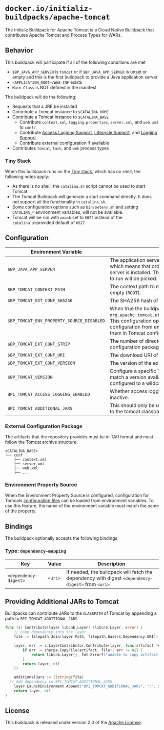 # `docker.io/initializ-buildpacks/apache-tomcat`

The Initializ Buildpack for Apache Tomcat is a Cloud Native Buildpack that contributes Apache Tomcat and Process Types for WARs.

## Behavior

This buildpack will participate if all of the following conditions are met

* `$BP_JAVA_APP_SERVER` is `tomcat` or if `$BP_JAVA_APP_SERVER` is unset or empty and this is the first buildpack to provide a Java application server.
* `<APPLICATION_ROOT>/WEB-INF` exists
* `Main-Class` is NOT defined in the manifest

The buildpack will do the following:

* Requests that a JRE be installed
* Contribute a Tomcat instance to `$CATALINA_HOME`
* Contribute a Tomcat instance to `$CATALINA_BASE`
  * Contribute `context.xml`, `logging.properties`, `server.xml`, and `web.xml` to `conf/`
  * Contribute [Access Logging Support][als], [Lifecycle Support][lcs], and [Logging Support][lgs]
  * Contribute external configuration if available
* Contributes `tomcat`, `task`, and `web` process types

### Tiny Stack

When this buildpack runs on the [Tiny stack](https://paketo.io/docs/concepts/stacks/#tiny), which has no shell, the following notes apply:
* As there is no shell, the `catalina.sh` script cannot be used to start Tomcat
* The Tomcat Buildpack will generate a start command directly. It does not support all the functionality in `catalina.sh`.
* Some configuration options such as `bin/setenv.sh` and setting `CATALINA_*` environment variables, will not be available.
* Tomcat will be run with `umask` set to `0022` instead of the `catalina.sh`provided default of `0027`

[als]: https://github.com/cloudfoundry/java-buildpack-support/tree/master/tomcat-access-logging-support
[lcs]: https://github.com/cloudfoundry/java-buildpack-support/tree/master/tomcat-lifecycle-support
[lgs]: https://github.com/cloudfoundry/java-buildpack-support/tree/master/tomcat-logging-support

## Configuration
| Environment Variable                      | Description                                                                                                                                                                                                                                                |
| ----------------------------------------- | ---------------------------------------------------------------------------------------------------------------------------------------------------------------------------------------------------------------------------------------------------------- |
| `$BP_JAVA_APP_SERVER`                     | The application server to use. It defaults to `` (empty string) which means that order dictates which Java application server is installed. The first Java application server buildpack to run will be picked.                                             |
| `$BP_TOMCAT_CONTEXT_PATH`                 | The context path to mount the application at.  Defaults to empty (`ROOT`).                                                                                                                                                                                 |
| `$BP_TOMCAT_EXT_CONF_SHA256`              | The SHA256 hash of the external configuration package                                                                                                                                                                                                      |
| `$BP_TOMCAT_ENV_PROPERTY_SOURCE_DISABLED` | When true the buildpack will not configure `org.apache.tomcat.util.digester.EnvironmentPropertySource`. This configuration option is added to support loading configuration from environment variables and referencing them in Tomcat configuration files. |
| `$BP_TOMCAT_EXT_CONF_STRIP`               | The number of directory levels to strip from the external configuration package.  Defaults to `0`.                                                                                                                                                         |
| `$BP_TOMCAT_EXT_CONF_URI`                 | The download URI of the external configuration package                                                                                                                                                                                                     |
| `$BP_TOMCAT_EXT_CONF_VERSION`             | The version of the external configuration package                                                                                                                                                                                                          |
| `$BP_TOMCAT_VERSION`                      | Configure a specific Tomcat version.  This value must _exactly_ match a version available in the buildpack so typically it would configured to a wildcard such as `9.*`.                                                                                   |
| `BPL_TOMCAT_ACCESS_LOGGING_ENABLED`       | Whether access logging should be activated.  Defaults to inactive.                                                                                                                                                                                         |
| `BPI_TOMCAT_ADDITIONAL_JARS`              | This should only be used in other buildpacks to include a `jar` to the tomcat classpath. Several `jars` must be separated by `:`. |

### External Configuration Package
The artifacts that the repository provides must be in TAR format and must follow the Tomcat archive structure:

```
<CATALINA_BASE>
└── conf
    ├── context.xml
    ├── server.xml
    ├── web.xml
    ├── ...
```

### Environment Property Source
When the Environment Property Source is configured, configuration for Tomcats [configuration files](https://tomcat.apache.org/tomcat-9.0-doc/config/systemprops.html) can be loaded
from environment variables. To use this feature, the name of the environment variable must match the name of the property.

## Bindings
The buildpack optionally accepts the following bindings:

### Type: `dependency-mapping`
| Key                   | Value   | Description                                                                                       |
| --------------------- | ------- | ------------------------------------------------------------------------------------------------- |
| `<dependency-digest>` | `<uri>` | If needed, the buildpack will fetch the dependency with digest `<dependency-digest>` from `<uri>` |

## Providing Additional JARs to Tomcat

Buildpacks can contribute JARs to the `CLASSPATH` of Tomcat by appending a path to `BPI_TOMCAT_ADDITIONAL_JARS`.

```go
func (s) Contribute(layer libcnb.Layer) (libcnb.Layer, error) {
	// Copy dependency into the layer
	file := filepath.Join(layer.Path, filepath.Base(s.Dependency.URI))

	layer, err := s.LayerContributor.Contribute(layer, func(artifact *os.File) (libcnb.Layer, error) {
		if err := sherpa.CopyFile(artifact, file); err != nil {
			return libcnb.Layer{}, fmt.Errorf("unable to copy artifact to %s\n%w", file, err)
		}
		return layer, nil
	})

	additionalJars := []string{file}
  // Add dependency to BPI_TOMCAT_ADDITIONAL_JARS
	layer.LaunchEnvironment.Append("BPI_TOMCAT_ADDITIONAL_JARS", ":", strings.Join(additionalJars, ":"))
	return layer, nil
}
```

## License
This buildpack is released under version 2.0 of the [Apache License][a].

[a]: http://www.apache.org/licenses/LICENSE-2.0

